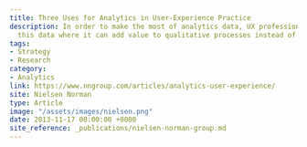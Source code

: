 ```yaml
---
title: Three Uses for Analytics in User-Experience Practice
description: In order to make the most of analytics data, UX professionals need to integrate
  this data where it can add value to qualitative processes instead of distract resources.
tags:
- Strategy
- Research
category:
- Analytics
link: https://www.nngroup.com/articles/analytics-user-experience/
site: Nielsen Norman
type: Article
image: "/assets/images/nielsen.png"
date: 2013-11-17 00:00:00 +0000
site_reference: _publications/nielsen-norman-group.md
---
```

